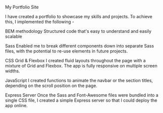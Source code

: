 My Portfolio Site


I have created a portfolio to showcase my skills and projects. To achieve this, I implemented the following -

BEM methodology
Structured code that's easy to understand and easily scalable

Sass
Enabled me to break different components down into separate Sass files, with the potential to re-use elements in future projects.

CSS Grid & Flexbox
I created fluid layouts throughout the page with a mixture of Grid and Flexbox. The app is fully responsive on multiple screen widths.

JavaScript
I created functions to animate the navbar or the section titles, depending on the scroll position on the page.

Express Server
Once the Sass and Font-Awesome files were bundled into a single CSS file, I created a simple Express server so that I could deploy the app online.

